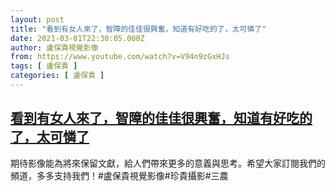 ```yaml
---
layout: post
title: "看到有女人來了，智障的佳佳很興奮，知道有好吃的了，太可憐了"
date: 2021-03-01T22:30:05.000Z
author: 盧保貴視覺影像
from: https://www.youtube.com/watch?v=V94n9zGxHJs
tags: [ 盧保貴 ]
categories: [ 盧保貴 ]
---
```

<!--1614637805000-->
[看到有女人來了，智障的佳佳很興奮，知道有好吃的了，太可憐了](https://www.youtube.com/watch?v=V94n9zGxHJs)
------

<div>
期待影像能為將來保留文獻，給人們帶來更多的意義與思考。希望大家訂閱我們的頻道，多多支持我們！#盧保貴視覺影像#珍貴攝影#三農
</div>
